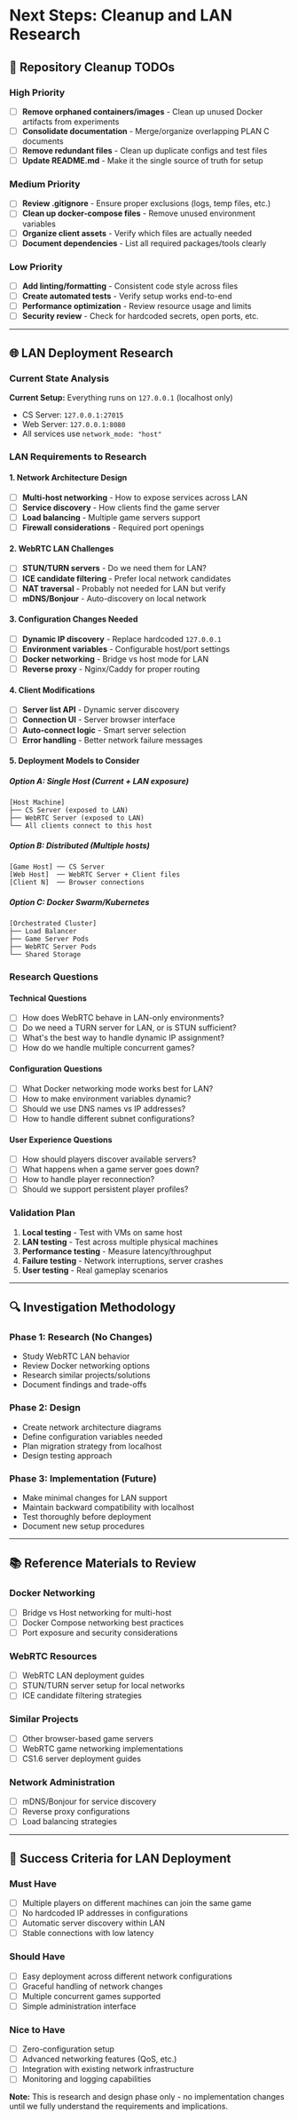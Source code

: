 # Next Steps: Cleanup and LAN Research

## 🧹 Repository Cleanup TODOs

### High Priority
- [ ] **Remove orphaned containers/images** - Clean up unused Docker artifacts from experiments
- [ ] **Consolidate documentation** - Merge/organize overlapping PLAN C documents  
- [ ] **Remove redundant files** - Clean up duplicate configs and test files
- [ ] **Update README.md** - Make it the single source of truth for setup

### Medium Priority  
- [ ] **Review .gitignore** - Ensure proper exclusions (logs, temp files, etc.)
- [ ] **Clean up docker-compose files** - Remove unused environment variables
- [ ] **Organize client assets** - Verify which files are actually needed
- [ ] **Document dependencies** - List all required packages/tools clearly

### Low Priority
- [ ] **Add linting/formatting** - Consistent code style across files
- [ ] **Create automated tests** - Verify setup works end-to-end
- [ ] **Performance optimization** - Review resource usage and limits
- [ ] **Security review** - Check for hardcoded secrets, open ports, etc.

---

## 🌐 LAN Deployment Research

### Current State Analysis
**Current Setup:** Everything runs on `127.0.0.1` (localhost only)
- CS Server: `127.0.0.1:27015`
- Web Server: `127.0.0.1:8080` 
- All services use `network_mode: "host"`

### LAN Requirements to Research

#### 1. Network Architecture Design
- [ ] **Multi-host networking** - How to expose services across LAN
- [ ] **Service discovery** - How clients find the game server
- [ ] **Load balancing** - Multiple game servers support
- [ ] **Firewall considerations** - Required port openings

#### 2. WebRTC LAN Challenges  
- [ ] **STUN/TURN servers** - Do we need them for LAN?
- [ ] **ICE candidate filtering** - Prefer local network candidates
- [ ] **NAT traversal** - Probably not needed for LAN but verify
- [ ] **mDNS/Bonjour** - Auto-discovery on local network

#### 3. Configuration Changes Needed
- [ ] **Dynamic IP discovery** - Replace hardcoded `127.0.0.1`
- [ ] **Environment variables** - Configurable host/port settings
- [ ] **Docker networking** - Bridge vs host mode for LAN
- [ ] **Reverse proxy** - Nginx/Caddy for proper routing

#### 4. Client Modifications
- [ ] **Server list API** - Dynamic server discovery
- [ ] **Connection UI** - Server browser interface  
- [ ] **Auto-connect logic** - Smart server selection
- [ ] **Error handling** - Better network failure messages

#### 5. Deployment Models to Consider

##### Option A: Single Host (Current + LAN exposure)
```
[Host Machine]
├── CS Server (exposed to LAN)
├── WebRTC Server (exposed to LAN) 
└── All clients connect to this host
```

##### Option B: Distributed (Multiple hosts)
```
[Game Host] ── CS Server
[Web Host]  ── WebRTC Server + Client files
[Client N]  ── Browser connections
```

##### Option C: Docker Swarm/Kubernetes
```
[Orchestrated Cluster]
├── Load Balancer
├── Game Server Pods
├── WebRTC Server Pods
└── Shared Storage
```

### Research Questions

#### Technical Questions
- [ ] How does WebRTC behave in LAN-only environments?
- [ ] Do we need a TURN server for LAN, or is STUN sufficient?
- [ ] What's the best way to handle dynamic IP assignment?
- [ ] How do we handle multiple concurrent games?

#### Configuration Questions  
- [ ] What Docker networking mode works best for LAN?
- [ ] How to make environment variables dynamic?
- [ ] Should we use DNS names vs IP addresses?
- [ ] How to handle different subnet configurations?

#### User Experience Questions
- [ ] How should players discover available servers?
- [ ] What happens when a game server goes down?
- [ ] How to handle player reconnection?
- [ ] Should we support persistent player profiles?

### Validation Plan
1. **Local testing** - Test with VMs on same host
2. **LAN testing** - Test across multiple physical machines  
3. **Performance testing** - Measure latency/throughput
4. **Failure testing** - Network interruptions, server crashes
5. **User testing** - Real gameplay scenarios

---

## 🔍 Investigation Methodology

### Phase 1: Research (No Changes)
- Study WebRTC LAN behavior
- Review Docker networking options
- Research similar projects/solutions
- Document findings and trade-offs

### Phase 2: Design
- Create network architecture diagrams
- Define configuration variables needed
- Plan migration strategy from localhost
- Design testing approach

### Phase 3: Implementation (Future)
- Make minimal changes for LAN support
- Maintain backward compatibility with localhost
- Test thoroughly before deployment
- Document new setup procedures

---

## 📚 Reference Materials to Review

### Docker Networking
- [ ] Bridge vs Host networking for multi-host
- [ ] Docker Compose networking best practices
- [ ] Port exposure and security considerations

### WebRTC Resources  
- [ ] WebRTC LAN deployment guides
- [ ] STUN/TURN server setup for local networks
- [ ] ICE candidate filtering strategies

### Similar Projects
- [ ] Other browser-based game servers
- [ ] WebRTC game networking implementations
- [ ] CS1.6 server deployment guides

### Network Administration
- [ ] mDNS/Bonjour for service discovery
- [ ] Reverse proxy configurations
- [ ] Load balancing strategies

---

## 🎯 Success Criteria for LAN Deployment

### Must Have
- [ ] Multiple players on different machines can join the same game
- [ ] No hardcoded IP addresses in configurations
- [ ] Automatic server discovery within LAN
- [ ] Stable connections with low latency

### Should Have  
- [ ] Easy deployment across different network configurations
- [ ] Graceful handling of network changes
- [ ] Multiple concurrent games supported
- [ ] Simple administration interface

### Nice to Have
- [ ] Zero-configuration setup
- [ ] Advanced networking features (QoS, etc.)
- [ ] Integration with existing network infrastructure
- [ ] Monitoring and logging capabilities

**Note:** This is research and design phase only - no implementation changes until we fully understand the requirements and implications.
